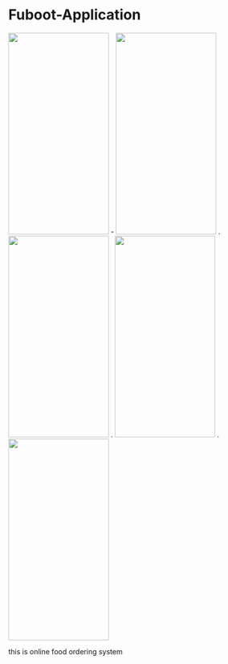# Fuboot-Application
 <img src="https://user-images.githubusercontent.com/43336632/92464951-5e4c0080-f1e7-11ea-837a-ff7d62796ebd.jpg" width="200" height="400" />
- <img src="https://user-images.githubusercontent.com/43336632/92464957-6146f100-f1e7-11ea-9e4b-08bffcf474ce.jpg" width="200" height="400" />
. <img src="https://user-images.githubusercontent.com/43336632/92464964-63a94b00-f1e7-11ea-95ca-8440c6161988.jpg" width="200" height="400" />
. <img src="https://user-images.githubusercontent.com/43336632/92464966-64da7800-f1e7-11ea-9e7b-760162a5c1d2.jpg" width="200" height="400" />
. <img src="https://user-images.githubusercontent.com/43336632/92464974-673cd200-f1e7-11ea-8227-2b3c813cd16d.jpg" width="200" height="400" />

this is online food ordering system
